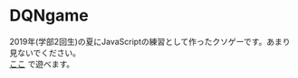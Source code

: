 # DQNgame
2019年(学部2回生)の夏にJavaScriptの練習として作ったクソゲーです。あまり見ないでください。<br>
[ここ](https://eggplanck.github.io/DQNgame/ "SHiT GAME") で遊べます。
